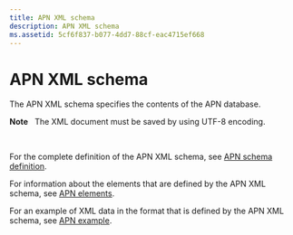 ```yaml
---
title: APN XML schema
description: APN XML schema
ms.assetid: 5cf6f837-b077-4dd7-88cf-eac4715ef668
---
```


# APN XML schema


The APN XML schema specifies the contents of the APN database.

**Note**  
The XML document must be saved by using UTF-8 encoding.

 

For the complete definition of the APN XML schema, see [APN schema definition](apn-schema-definition.md).

For information about the elements that are defined by the APN XML schema, see [APN elements](apn-elements.md).

For an example of XML data in the format that is defined by the APN XML schema, see [APN example](apn-example.md).

 

 





